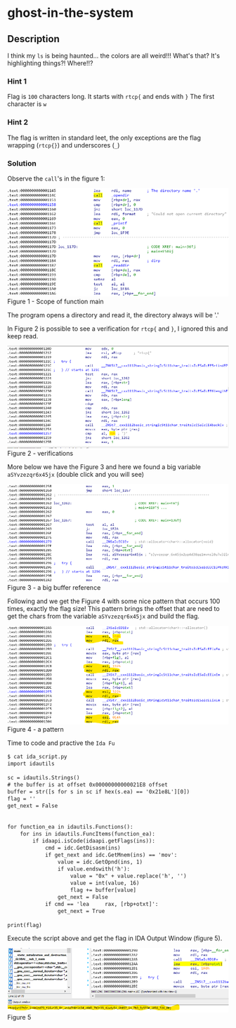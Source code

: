 # ghost-in-the-system

## Description

I think my `ls` is being haunted... the colors are all weird!!! What's that? It's highlighting things?! Where!!?

### Hint 1

Flag is `100` characters long.
It starts with `rtcp{` and ends with `}`
The first character is `w`

### Hint 2

The flag is written in standard leet, the only exceptions are the flag wrapping (`rtcp{}`) and underscores (`_`)

### Solution

Observe the `call`'s in the figure 1:

![Figure 1](1.png) Figure 1 - Scope of function main

The program opens a directory and read it, the directory always will be '.'

In Figure 2 is possible to see a verification for `rtcp{` and `}`, I ignored this and keep read.

![Figure 2](2.png) Figure 2 - verifications

More below we have the Figure 3 and here we found a big variable `aSYvzezqr6x45jx` (double click and you will see)

![Figure 3](3.png) Figure 3 - a big buffer reference

Following and we get the Figure 4 with some nice pattern that occurs 100 times, exactly the flag size! This pattern brings the offset that are need to get the chars from the variable `aSYvzezqr6x45jx` and build the flag.

![Figure 4](4.png) Figure 4 - a pattern

Time to code and practive the `Ida Fu`

```
$ cat ida_script.py
import idautils

sc = idautils.Strings()
# the buffer is at offset 0x00000000000021E8 offset
buffer = str([s for s in sc if hex(s.ea) == '0x21e8L'][0])
flag = ''
get_next = False


for function_ea in idautils.Functions():
    for ins in idautils.FuncItems(function_ea):
        if idaapi.isCode(idaapi.getFlags(ins)):
            cmd = idc.GetDisasm(ins)
            if get_next and idc.GetMnem(ins) == 'mov':
                value = idc.GetOpnd(ins, 1)
                if value.endswith('h'):
                    value = "0x" + value.replace('h', '')
                    value = int(value, 16)
                    flag += buffer[value]
                get_next = False
            if cmd == 'lea     rax, [rbp+otxt]':
                get_next = True

print(flag)
```

Execute the script above and get the flag in IDA Output Window (figure 5).

![Figure 5](5.png) Figure 5